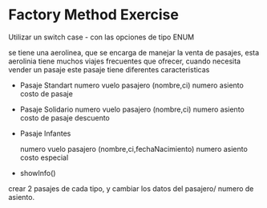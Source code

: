 # Factory Method Exercise

Utilizar un switch case - con las opciones de tipo ENUM

se tiene una aerolinea, que se encarga de manejar la venta de pasajes, esta aerolinia tiene muchos
viajes frecuentes que ofrecer, cuando necesita vender un pasaje este pasaje tiene diferentes caracteristicas

- Pasaje Standart
  numero vuelo
  pasajero (nombre,ci)
  numero asiento
  costo de pasaje

- Pasaje Solidario
  numero vuelo
  pasajero (nombre,ci)
  numero asiento
  costo de pasaje
  descuento

- Pasaje Infantes

  numero vuelo
  pasajero (nombre,ci,fechaNacimiento)
  numero asiento
  costo especial


- showInfo()

crear 2 pasajes de cada tipo, y cambiar los datos del pasajero/ numero de asiento.